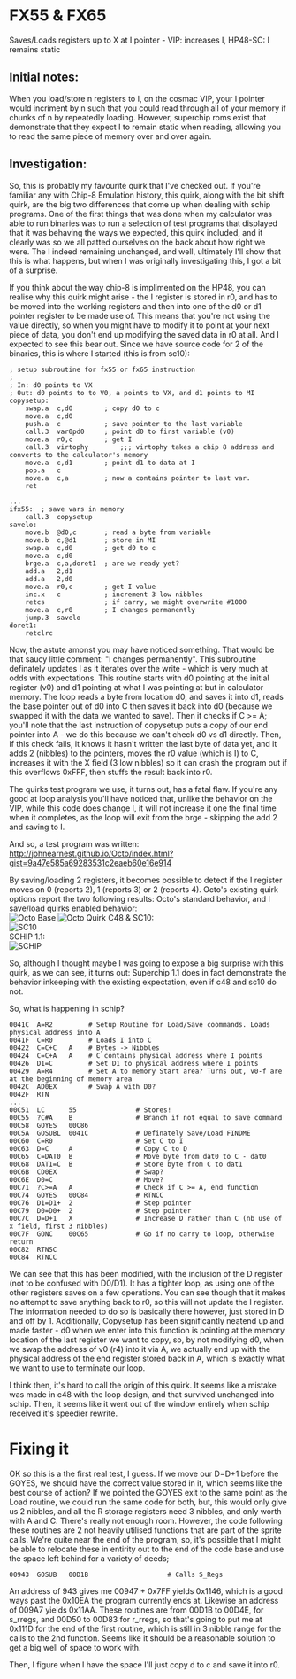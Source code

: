 # FX55 & FX65

Saves/Loads registers up to X at I pointer - VIP: increases I, HP48-SC: I remains static

## Initial notes:

When you load/store n registers to I, on the cosmac VIP, your I pointer would incriment by n such that you could read through all of your memory if chunks of n by repeatedly loading. However, superchip roms exist that demonstrate that they expect I to remain static when reading, allowing you to read the same piece of memory over and over again.

## Investigation:

So, this is probably my favourite quirk that I've checked out. If you're familiar any with Chip-8 Emulation history, this quirk, along with the bit shift quirk, are the big two differences that come up when dealing with schip programs. One of the first things that was done when my calculator was able to run binaries was to run a selection of test programs that displayed that it was behaving the ways we expected, this quirk included, and it clearly was so we all patted ourselves on the back about how right we were. The I indeed remaining unchanged, and well, ultimately I'll show that this is what happens, but when I was originally investigating this, I got a bit of a surprise.

If you think about the way chip-8 is implimented on the HP48, you can realise why this quirk might arise - the I register is stored in r0, and has to be moved into the working registers and then into one of the d0 or d1 pointer register to be made use of. This means that you're not using the value directly, so when you might have to modify it to point at your next piece of data, you don't end up modifying the saved data in r0 at all. And I expected to see this bear out. Since we have source code for 2 of the binaries, this is where I started (this is from sc10):

```
; setup subroutine for fx55 or fx65 instruction
;
; In: d0 points to VX
; Out: d0 points to to V0, a points to VX, and d1 points to MI
copysetup:
	swap.a	c,d0		; copy d0 to c
	move.a	c,d0
	push.a	c			; save pointer to the last variable
	call.3	var0pd0		; point d0 to first variable (v0)
	move.a	r0,c		; get I
	call.3	virtophy		;;; virtophy takes a chip 8 address and converts to the calculator's memory
	move.a	c,d1		; point d1 to data at I
	pop.a	c
	move.a	c,a			; now a contains pointer to last var.
	ret

...
ifx55:	; save vars in memory
	call.3	copysetup
savelo:
	move.b	@d0,c		; read a byte from variable
	move.b	c,@d1		; store in MI
	swap.a	c,d0		; get d0 to c
	move.a	c,d0
	brge.a	c,a,doret1	; are we ready yet?
	add.a	2,d1
	add.a	2,d0
	move.a	r0,c		; get I value
	inc.x	c			; increment 3 low nibbles
	retcs				; if carry, we might overwrite #1000
	move.a	c,r0		; I changes permanently
	jump.3	savelo
doret1:
	retclrc
```

Now, the astute amonst you may have noticed something. That would be that saucy little comment: "I changes permanently". This subroutine definately updates I as it iterates over the write - which is very much at odds with expectations. This routine starts with d0 pointing at the initial register (v0) and d1 pointing at what I was pointing at but in calculator memory. The loop reads a byte from location d0, and saves it into d1, reads the base pointer out of d0 into C then saves it back into d0 (because we swapped it with the data we wanted to save). Then it checks if C >= A; you'll note that the last instruction of copysetup puts a copy of our end pointer into A - we do this because we can't check d0 vs d1 directly. Then, if this check fails, it knows it hasn't written the last byte of data yet, and it adds 2 (nibbles) to the pointers, moves the r0 value (which is I) to C, increases it with the X field (3 low nibbles) so it can crash the program out if this overflows 0xFFF, then stuffs the result back into r0.

The quirks test program we use, it turns out, has a fatal flaw. If you're any good at loop analysis you'll have noticed that, unlike the behavior on the VIP, while this code does change I, it will not increase it one the final time when it completes, as the loop will exit from the brge - skipping the add 2 and saving to I.

And so, a test program was written: http://johnearnest.github.io/Octo/index.html?gist=9a47e585a69283531c2eaeb60e16e914

By saving/loading 2 registers, it becomes possible to detect if the I register moves on 0 (reports 2), 1 (reports 3) or 2 (reports 4). Octo's existing quirk options report the two following results:
Octo's standard behavior, and I save/load quirks enabled behavior:  
![Octo Base](quirk_i_img/octo_noquirk.png) ![Octo Quirk](quirk_i_img/octo_quirk.png)
C48 & SC10:  
![SC10](quirk_i_img/sc10.jpg)  
SCHIP 1.1:  
![SCHIP](quirk_i_img/schip.jpg)  

So, although I thought maybe I was going to expose a big surprise with this quirk, as we can see, it turns out: Superchip 1.1 does in fact demonstrate the behavior inkeeping with the existing expectation, even if c48 and sc10 do not.

So, what is happening in schip?

```
0041C  A=R2 		# Setup Routine for Load/Save coommands. Loads physical address into A
0041F  C=R0 		# Loads I into C
00422  C=C+C   A 	# Bytes -> Nibbles
00424  C=C+A   A 	# C contains physical address where I points
00426  D1=C 		# Set D1 to physical address where I points
00429  A=R4 		# Set A to memory Start area? Turns out, v0-f are at the beginning of memory area
0042C  AD0EX 		# Swap A with D0?
0042F  RTN
...
00C51  LC      55 				# Stores!
00C55  ?C#A    B 				# Branch if not equal to save command
00C58  GOYES   00C86
00C5A  GOSUBL  0041C 			# Definately Save/Load FINDME
00C60  C=R0 					# Set C to I
00C63  D=C     A 				# Copy C to D
00C65  C=DAT0  B 				# Move byte from dat0 to C - dat0
00C68  DAT1=C  B 				# Store byte from C to dat1
00C6B  CD0EX 					# Swap?
00C6E  D0=C 					# Move?
00C71  ?C>=A   A 				# Check if C >= A, end function
00C74  GOYES   00C84 			# RTNCC
00C76  D1=D1+  2 				# Step pointer
00C79  D0=D0+  2 				# Step pointer
00C7C  D=D+1   X 				# Increase D rather than C (nb use of x field, first 3 nibbles)
00C7F  GONC    00C65 			# Go if no carry to loop, otherwise return
00C82  RTNSC
00C84  RTNCC
```

We can see that this has been modified, with the inclusion of the D register (not to be confused with D0/D1). It has a tighter loop, as using one of the other registers saves on a few operations. You can see though that it makes no attempt to save anything back to r0, so this will not update the I register. The information needed to do so is basically there however, just stored in D and off by 1. Additionally, Copysetup has been significantly neatend up and made faster - d0 when we enter into this function is pointing at the memory location of the last register we want to copy, so, by not modifying d0, when we swap the address of v0 (r4) into it via A, we actually end up with the physical address of the end register stored back in A, which is exactly what we want to use to terminate our loop.

I think then, it's hard to call the origin of this quirk. It seems like a mistake was made in c48 with the loop design, and that survived unchanged into schip. Then, it seems like it went out of the window entirely when schip received it's speedier rewrite.

# Fixing it

OK so this is a the first real test, I guess. If we move our D=D+1 before the GOYES, we should have the correct value stored in it, which seems like the best course of action? If we pointed the GOYES exit to the same point as the Load routine, we could run the same code for both, but, this would only give us 2 nibbles, and all the R storage registers need 3 nibbles, and only worth with A and C. There's really not enough room. However, the code following these routines are 2 not heavily utilised functions that are part of the sprite calls. We're quite near the end of the program, so, it's possible that I might be able to relocate these in entirity out to the end of the code base and use the space left behind for a variety of deeds;

```
00943  GOSUB   00D1B 					# Calls S_Regs  
```

An address of 943 gives me 00947 + 0x7FF yields 0x1146, which is a good ways past the 0x10EA the program currently ends at. Likewise an address of 009A7 yields 0x11AA. These routines are from 00D1B to 00D4E, for s_rregs, and 00D50 to 00D83 for r_rregs, so that's going to put me at 0x111D for the end of the first routine, which is still in 3 nibble range for the calls to the 2nd function. Seems like it should be a reasonable solution to get a big well of space to work with.

Then, I figure when I have the space I'll just copy d to c and save it into r0.

